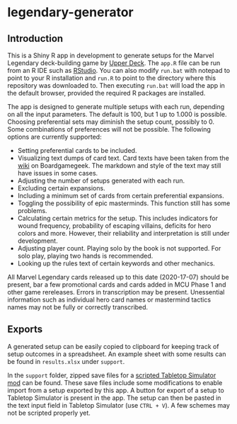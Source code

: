 # legendary-generator

## Introduction
This is a Shiny R app in development to generate setups for the Marvel Legendary deck-building game by [Upper Deck](https://upperdeckstore.com/games-collectibles/legendary.html). The `app.R` file can be run from an R IDE such as [RStudio](https://rstudio.com/). You can also modify `run.bat` with notepad to point to your R installation and `run.R` to point to the directory where this repository was downloaded to. Then executing `run.bat` will load the app in the default browser, provided the required R packages are installed.

The app is designed to generate multiple setups with each run, depending on all the input parameters. The default is 100, but 1 up to 1.000 is possible. Choosing preferential sets may diminish the setup count, possibly to 0. Some combinations of preferences will not be possible. The following options are currently supported:

- Setting preferential cards to be included.
- Visualizing text dumps of card text. Card texts have been taken from the [wiki](https://www.boardgamegeek.com/wiki/page/Legendary_Marvel_Complete_Card_Text) on Boardgamegeek. The markdown and style of the text may still have issues in some cases.
- Adjusting the number of setups generated with each run.
- Excluding certain expansions.
- Including a minimum set of cards from certain preferential expansions.
- Toggling the possibility of epic masterminds. This function still has some problems.
- Calculating certain metrics for the setup. This includes indicators for wound frequency, probability of escaping villains, deficits for hero colors and more. However, their reliability and interpretation is still under development.
- Adjusting player count. Playing solo by the book is not supported. For solo play, playing two hands is recommended.
- Looking up the rules text of certain keywords and other mechanics.

All Marvel Legendary cards released up to this date (2020-17-07) should be present, bar a few promotional cards and cards added in MCU Phase 1 and other game rereleases. Errors in transcription may be present. Unessential information such as individual hero card names or mastermind tactics names may not be fully or correctly transcribed.

## Exports

A generated setup can be easily copied to clipboard for keeping track of setup outcomes in a spreadsheet. An example sheet with some results can be found in `results.xlsx` under `support`.

In the `support` folder, zipped save files for a [scripted Tabletop Simulator mod](https://steamcommunity.com/sharedfiles/filedetails/?id=1777582863) can be found. These save files include some modifications to enable import from a setup exported by this app. A button for export of a setup to Tabletop Simulator is present in the app. The setup can then be pasted in the text input field in Tabletop Simulator (use `CTRL + V`). A few schemes may not be scripted properly yet.
